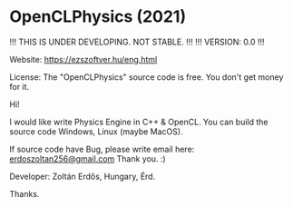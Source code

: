 # OpenCLPhysics (2021) 
!!! THIS IS UNDER DEVELOPING. NOT STABLE. !!!
!!! VERSION: 0.0 !!!

Website: https://ezszoftver.hu/eng.html

License:
The "OpenCLPhysics" source code is free.
You don't get money for it.

Hi!

I would like write Physics Engine in C++ & OpenCL.
You can build the source code Windows, Linux (maybe MacOS).

If source code have Bug, please write email here:
erdoszoltan256@gmail.com
Thank you. :)

Developer:
Zoltán Erdős, Hungary, Érd.

Thanks.
